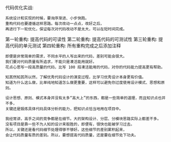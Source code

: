 
代码优化实战:

    系统设计和实现的时候，要询序渐进、小步快跑。
    重构代码也要遵循这样思路。每次改动一点点，改好之后，
    再进行下一轮优化，保证每次对代码改动不是太大，可以在短时间完成。

第一轮重构: 提高代码的可读性
第二轮重构: 提高代码的可测试性
第三轮重构: 提高代码的单元测试
第四轮重构: 所有重构完成之后添加注释

    即便是非常简单的需求，不同水平的人写出来的代码，差别可能会很大。
    我们要对代码质量有所追求，不能只是凑活能用就好。
    花点心思写一段高质量的代码，比写 100 段凑活能用的代码，对你的代码能力提高更有帮助。
    
    知其然知其所以然，了解优秀代码设计的演变过程，比学习优秀设计本身更有价值。
    知道为什么这么做，比单纯地知道怎么做更重要，这样可以避免你过度使用设计模式、思想和原则。
    
    设计思想、原则、模式本身并没有太多“高大上”的东西，都是一些简单的道理，而且知识点也并不多，
    关键还是锻炼具体代码具体分析的能力，把知识点恰当地用在项目中。
    
    我经常讲，高手之间的竞争都是在细节。大的架构设计、分层、分模块思路实际上都差不多。
    没有项目是靠一些不为人知的设计来取胜的，即便有，很快也能被学习过去。
    所以，关键还是看代码细节处理得够不够好。这些细节的差别累积起来，
    会让代码质量有质的差别。所以，要想提高代码质量，还是要在细节处下功夫。    
    
    